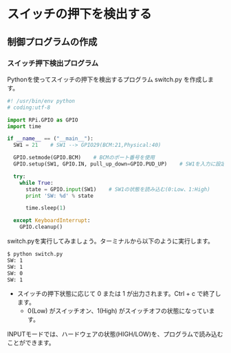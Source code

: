 # スイッチの押下を検出する
## 制御プログラムの作成
### スイッチ押下検出プログラム

Pythonを使ってスイッチの押下を検出するプログラム switch.py を作成します。

```python
#! /usr/bin/env python
# coding:utf-8

import RPi.GPIO as GPIO
import time

if __name__ == ("__main__"):
  SW1 = 21    # SW1 --> GPIO29(BCM:21,Physical:40)

  GPIO.setmode(GPIO.BCM)    # BCMのポート番号を使用
  GPIO.setup(SW1, GPIO.IN, pull_up_down=GPIO.PUD_UP)    # SW1を入力に設定、内部プルアップ抵抗を使用

  try:
    while True:
      state = GPIO.input(SW1)    # SW1の状態を読み込む(0:Low、1:High)
      print 'SW: %d' % state

      time.sleep(1)

  except KeyboardInterrupt:
    GPIO.cleanup()
```

switch.pyを実行してみましょう。ターミナルから以下のように実行します。
```bash
$ python switch.py
SW: 1
SW: 1
SW: 0
SW: 1
```

* スイッチの押下状態に応じて 0 または 1 が出力されます。Ctrl + c で終了します。
  * 0(Low) がスイッチオン、1(High) がスイッチオフの状態になっています。

INPUTモードでは、ハードウェアの状態(HIGH/LOW)を、プログラムで読み込むことができます。